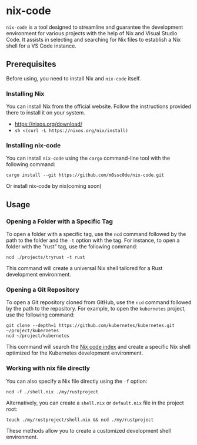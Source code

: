 # nix-code

`nix-code` is a tool designed to streamline and guarantee the development environment for various projects with the help of Nix and Visual Studio Code. It assists in selecting and searching for Nix files to establish a Nix shell for a VS Code instance.

## Prerequisites

Before using, you need to install Nix and `nix-code` itself.

### Installing Nix

You can install Nix from the official website. Follow the instructions provided there to install it on your system.
- https://nixos.org/download/
- `sh <(curl -L https://nixos.org/nix/install)`

### Installing nix-code

You can install `nix-code` using the `cargo` command-line tool with the following command:

`cargo install --git https://github.com/m0ssc0de/nix-code.git`

Or install nix-code by nix(coming soon)


## Usage

### Opening a Folder with a Specific Tag

To open a folder with a specific tag, use the `ncd` command followed by the path to the folder and the `-t` option with the tag. For instance, to open a folder with the "rust" tag, use the following command:

```shell
ncd ./projects/tryrust -t rust
```

This command will create a universal Nix shell tailored for a Rust development environment.

### Opening a Git Repository

To open a Git repository cloned from GitHub, use the `ncd` command followed by the path to the repository. For example, to open the `kubernetes` project, use the following command:

```shell
git clone --depth=1 https://github.com/kubernetes/kubernetes.git ~/project/kubernetes
ncd ~/project/kubernetes
```

This command will search the [Nix code index](https://github.com/m0ssc0de/nix-code-index) and create a specific Nix shell optimized for the Kubernetes development environment.

### Working with nix file directly

You can also specify a Nix file directly using the `-f` option:

`ncd -f ./shell.nix ./my/rustproject`

Alternatively, you can create a `shell.nix` or `default.nix` file in the project root:

`touch ./my/rustproject/shell.nix && ncd ./my/rustproject`

These methods allow you to create a customized development shell environment.